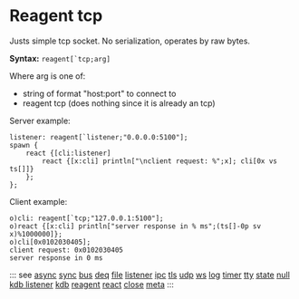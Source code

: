 # Reagent tcp

Justs simple tcp socket. No serialization, operates by raw bytes.

**Syntax:** ```reagent[`tcp;arg]```

Where arg is one of:

- string of format "host:port" to connect to
- reagent tcp (does nothing since it is already an tcp)

Server example:

```o
listener: reagent[`listener;"0.0.0.0:5100"];
spawn {
    react {[cli:listener]
        react {[x:cli] println["\nclient request: %";x]; cli[0x vs ts[]]}
    };
};
```

Client example:

```o
o)cli: reagent[`tcp;"127.0.0.1:5100"];
o)react {[x:cli] println["server response in % ms";(ts[]-0p sv x)%1000000]};
o)cli[0x0102030405];
client request: 0x0102030405
server response in 0 ms
```

::: see
[async](/reference/types/reagents/async.md)
[sync](/reference/types/reagents/sync.md)
[bus](/reference/types/reagents/bus.md)
[deq](/reference/types/reagents/deq.md)
[file](/reference/types/reagents/file.md)
[listener](/reference/types/reagents/listener.md)
[ipc](/reference/types/reagents/ipc.md)
[tls](/reference/types/reagents/tls.md)
[udp](/reference/types/reagents/udp.md)
[ws](/reference/types/reagents/ws.md)
[log](/reference/types/reagents/log.md)
[timer](/reference/types/reagents/timer.md)
[tty](/reference/types/reagents/tty.md)
[state](/reference/types/reagents/state.md)
[null](/reference/types/reagents/null.md)
[kdb listener](/reference/types/reagents/kdblistener.md)
[kdb](/reference/types/reagents/kdb.md)
[reagent](/verbs/other/reagent.md)
[react](/verbs/other/react.md)
[close](/verbs/other/close.md)
[meta](/verbs/other/meta.md)
:::
